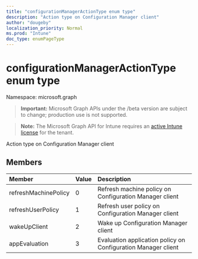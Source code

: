 ```yaml
---
title: "configurationManagerActionType enum type"
description: "Action type on Configuration Manager client"
author: "dougeby"
localization_priority: Normal
ms.prod: "Intune"
doc_type: enumPageType
---
```


# configurationManagerActionType enum type

Namespace: microsoft.graph

> **Important:** Microsoft Graph APIs under the /beta version are subject to change; production use is not supported.

> **Note:** The Microsoft Graph API for Intune requires an [active Intune license](https://go.microsoft.com/fwlink/?linkid=839381) for the tenant.

Action type on Configuration Manager client

## Members
|Member|Value|Description|
|:---|:---|:---|
|refreshMachinePolicy|0|Refresh machine policy on Configuration Manager client|
|refreshUserPolicy|1|Refresh user policy on Configuration Manager client|
|wakeUpClient|2|Wake up Configuration Manager client|
|appEvaluation|3|Evaluation application policy on Configuration Manager client|



